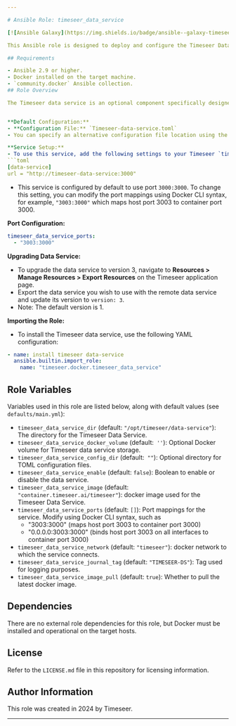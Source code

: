 ```yaml
---

# Ansible Role: timeseer_data_service

[![Ansible Galaxy](https://img.shields.io/badge/ansible--galaxy-timeseer_data_service-yellow.svg)](https://galaxy.ansible.com/ui/namespaces/timeseer/)

This Ansible role is designed to deploy and configure the Timeseer Data Service in a Docker environment. It handles tasks such as setting up the necessary storage directories, configuring Docker volumes, managing Docker containers for the Timeseer Data Service, and optionally configuring the service via TOML files.

## Requirements

- Ansible 2.9 or higher.
- Docker installed on the target machine.
- `community.docker` Ansible collection.
## Role Overview

The Timeseer data service is an optional component specifically designed to enhance performance for data services in fleet scenarios. This service operates independently and has its own dedicated configuration file.


**Default Configuration:**
- **Configuration File:** `Timeseer-data-service.toml`
- You can specify an alternative configuration file location using the `timeseer_data_service_config_dir` variable.

**Service Setup:**
- To use this service, add the following settings to your Timeseer `timeseer_config_dir` as a  TOML file:
```toml
[data-service]
url = "http://timeseer-data-service:3000"
```
- This service is configured by default to use port `3000:3000`. To change this setting, you can modify the port mappings using Docker CLI syntax, for example, `"3003:3000"` which maps host port 3003 to container port 3000.

**Port Configuration:**
```yaml
timeseer_data_service_ports:
  - "3003:3000"
```

**Upgrading Data Service:**
- To upgrade the data service to version 3, navigate to **Resources > Manage Resources > Export Resources** on the Timeseer application page.
- Export the data service you wish to use with the remote data service and update its version to `version: 3`.
- Note: The default version is 1.

**Importing the Role:**
- To install the Timeseer data service, use the following YAML configuration:
```yaml
- name: install timeseer data-service
  ansible.builtin.import_role:
    name: "timeseer.docker.timeseer_data_service"
```
## Role Variables

Variables used in this role are listed below, along with default values (see `defaults/main.yml`):

- `timeseer_data_service_dir` (default: `"/opt/timeseer/data-service"`): The directory for the Timeseer Data Service.
- `timeseer_data_service_docker_volume` (default:` ''`): Optional Docker volume for Timeseer data service storage.
- `timeseer_data_service_config_dir` (default:` ""`): Optional directory for TOML configuration files.
- `timeseer_data_service_enable` (default: `false`): Boolean to enable or disable the data service.
- `timeseer_data_service_image` (default: `"container.timeseer.ai/timeseer"`): docker image used for the Timeseer Data Service.
- `timeseer_data_service_ports` (default: `[]`): Port mappings for the service. Modify using Docker CLI syntax, such as
     - "3003:3000" (maps host port 3003 to container port 3000)
     - "0.0.0.0:3003:3000" (binds host port 3003 on all interfaces to container port 3000)
- `timeseer_data_service_network` (default: `"timeseer"`): docker network to which the service connects.
- `timeseer_data_service_journal_tag` (default: `"TIMESEER-DS"`): Tag used for logging purposes.
- `timeseer_data_service_image_pull` (default: `true`): Whether to pull the latest docker image.

## Dependencies

There are no external role dependencies for this role, but Docker must be installed and operational on the target hosts.

## License

Refer to the `LICENSE.md` file in this repository for licensing information.

## Author Information

This role was created in 2024 by Timeseer.

---
```

